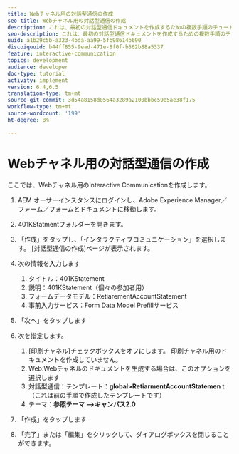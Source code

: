 ```yaml
---
title: Webチャネル用の対話型通信の作成
seo-title: Webチャネル用の対話型通信の作成
description: これは、最初の対話型通信ドキュメントを作成するための複数手順のチュートリアルの6部目です。 ここでは、Webチャネル用のInteractive Communicationを作成します。
seo-description: これは、最初の対話型通信ドキュメントを作成するための複数手順のチュートリアルの6部目です。 ここでは、Webチャネル用のInteractive Communicationを作成します。
uuid: a1b29c5b-a323-4bda-aa99-5fb98614b690
discoiquuid: b44ff855-9ead-471e-8f0f-b562b88a5337
feature: interactive-communication
topics: development
audience: developer
doc-type: tutorial
activity: implement
version: 6.4,6.5
translation-type: tm+mt
source-git-commit: 3d54a8158d0564a3289a2100bbbc59e5ae38f175
workflow-type: tm+mt
source-wordcount: '199'
ht-degree: 8%

---
```



# Webチャネル用の対話型通信の作成

ここでは、Webチャネル用のInteractive Communicationを作成します。

1. AEM オーサーインスタンスにログインし、Adobe Experience Manager／フォーム／フォームとドキュメントに移動します。
1. 401KStatmentフォルダーを開きます。
1. 「作成」をタップし、「インタラクティブコミュニケーション」を選択します。 [対話型通信の作成]ページが表示されます。
1. 次の情報を入力します

   1. タイトル：401KStatement
   1. 説明：401KStatement（個々の参加者用）
   1. フォームデータモデル：RetiarementAccountStatement
   1. 事前入力サービス：Form Data Model Prefillサービス

1. 「次へ」をタップします
1. 次を指定します。

   1. [印刷チャネル]チェックボックスをオフにします。 印刷チャネル用のドキュメントを作成していません。
   1. Web:Webチャネルのドキュメントを生成する場合は、このオプションを選択します
   1. 対話型通信：テンプレート：**global>RetiarmentAccountStatemen** t（これは前の手順で作成したテンプレートです）
   1. テーマ：**参照テーマ —>キャンバス2.0**

1. 「作成」をタップします
1. 「完了」または「編集」をクリックして、ダイアログボックスを閉じることができます。

